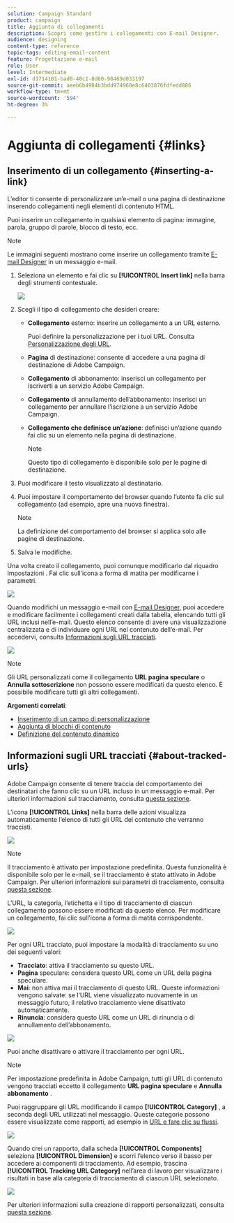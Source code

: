 ```yaml
---
solution: Campaign Standard
product: campaign
title: Aggiunta di collegamenti
description: Scopri come gestire i collegamenti con E-mail Designer.
audience: designing
content-type: reference
topic-tags: editing-email-content
feature: Progettazione e-mail
role: User
level: Intermediate
exl-id: d1714101-bad0-40c1-8d60-90469d033197
source-git-commit: aeeb6b4984b3bdd974960e8c6403876fdfedd886
workflow-type: tm+mt
source-wordcount: '594'
ht-degree: 3%

---
```


# Aggiunta di collegamenti {#links}

## Inserimento di un collegamento {#inserting-a-link}

L’editor ti consente di personalizzare un’e-mail o una pagina di destinazione inserendo collegamenti negli elementi di contenuto HTML.

Puoi inserire un collegamento in qualsiasi elemento di pagina: immagine, parola, gruppo di parole, blocco di testo, ecc.

>[!NOTE]
>
>Le immagini seguenti mostrano come inserire un collegamento tramite [E-mail Designer](../../designing/using/designing-content-in-adobe-campaign.md) in un messaggio e-mail.

1. Seleziona un elemento e fai clic su **[!UICONTROL Insert link]** nella barra degli strumenti contestuale.

   ![](assets/des_insert_link.png)

1. Scegli il tipo di collegamento che desideri creare:

   * **Collegamento** esterno: inserire un collegamento a un URL esterno.

      Puoi definire la personalizzazione per i tuoi URL. Consulta [Personalizzazione degli URL](../../designing/using/using-reusable-content.md#creating-a-content-fragment).

   * **Pagina** di destinazione: consente di accedere a una pagina di destinazione di Adobe Campaign.
   * **Collegamento** di abbonamento: inserisci un collegamento per iscriverti a un servizio Adobe Campaign.
   * **Collegamento** di annullamento dell’abbonamento: inserisci un collegamento per annullare l’iscrizione a un servizio Adobe Campaign.
   * **Collegamento che definisce un’azione**: definisci un’azione quando fai clic su un elemento nella pagina di destinazione.

      >[!NOTE]
      >
      >Questo tipo di collegamento è disponibile solo per le pagine di destinazione.

1. Puoi modificare il testo visualizzato al destinatario.
1. Puoi impostare il comportamento del browser quando l’utente fa clic sul collegamento (ad esempio, apre una nuova finestra).

   >[!NOTE]
   >
   >La definizione del comportamento del browser si applica solo alle pagine di destinazione.

1. Salva le modifiche.

Una volta creato il collegamento, puoi comunque modificarlo dal riquadro Impostazioni . Fai clic sull’icona a forma di matita per modificarne i parametri.

![](assets/des_link_edit.png)

Quando modifichi un messaggio e-mail con [E-mail Designer](../../designing/using/designing-content-in-adobe-campaign.md), puoi accedere e modificare facilmente i collegamenti creati dalla tabella, elencando tutti gli URL inclusi nell’e-mail. Questo elenco consente di avere una visualizzazione centralizzata e di individuare ogni URL nel contenuto dell’e-mail. Per accedervi, consulta [Informazioni sugli URL tracciati](#about-tracked-urls).

![](assets/des_link_list.png)

>[!NOTE]
>
>Gli URL personalizzati come il collegamento **URL pagina speculare** o **Annulla sottoscrizione** non possono essere modificati da questo elenco. È possibile modificare tutti gli altri collegamenti.

**Argomenti correlati**:

* [Inserimento di un campo di personalizzazione](../../designing/using/personalization.md#inserting-a-personalization-field)
* [Aggiunta di blocchi di contenuto](../../designing/using/personalization.md#adding-a-content-block)
* [Definizione del contenuto dinamico](../../designing/using/personalization.md#defining-dynamic-content-in-an-email)

## Informazioni sugli URL tracciati {#about-tracked-urls}

Adobe Campaign consente di tenere traccia del comportamento dei destinatari che fanno clic su un URL incluso in un messaggio e-mail. Per ulteriori informazioni sul tracciamento, consulta [questa sezione](../../sending/using/tracking-messages.md#about-tracking).

L’icona **[!UICONTROL Links]** nella barra delle azioni visualizza automaticamente l’elenco di tutti gli URL del contenuto che verranno tracciati.

![](assets/des_links.png)

>[!NOTE]
>
>Il tracciamento è attivato per impostazione predefinita. Questa funzionalità è disponibile solo per le e-mail, se il tracciamento è stato attivato in Adobe Campaign. Per ulteriori informazioni sui parametri di tracciamento, consulta [questa sezione](../../administration/using/configuring-email-channel.md#tracking-parameters).

L’URL, la categoria, l’etichetta e il tipo di tracciamento di ciascun collegamento possono essere modificati da questo elenco. Per modificare un collegamento, fai clic sull’icona a forma di matita corrispondente.

![](assets/des_links_tracking.png)

Per ogni URL tracciato, puoi impostare la modalità di tracciamento su uno dei seguenti valori:

* **Tracciato**: attiva il tracciamento su questo URL.
* **Pagina** speculare: considera questo URL come un URL della pagina speculare.
* **Mai**: non attiva mai il tracciamento di questo URL. Queste informazioni vengono salvate: se l’URL viene visualizzato nuovamente in un messaggio futuro, il relativo tracciamento viene disattivato automaticamente.
* **Rinuncia**: considera questo URL come un URL di rinuncia o di annullamento dell’abbonamento.

![](assets/des_link_tracking_type.png)

Puoi anche disattivare o attivare il tracciamento per ogni URL.

>[!NOTE]
>
>Per impostazione predefinita in Adobe Campaign, tutti gli URL di contenuto vengono tracciati eccetto il collegamento **URL pagina speculare** e **Annulla abbonamento** .

Puoi raggruppare gli URL modificando il campo **[!UICONTROL Category]** , a seconda degli URL utilizzati nel messaggio. Queste categorie possono essere visualizzate come rapporti, ad esempio in [URL e fare clic su flussi](../../reporting/using/urls-and-click-streams.md).

![](assets/des_link_tracking_category.png)

Quando crei un rapporto, dalla scheda **[!UICONTROL Components]** seleziona **[!UICONTROL Dimension]** e scorri l’elenco verso il basso per accedere ai componenti di tracciamento. Ad esempio, trascina **[!UICONTROL Tracking URL Category]** nell’area di lavoro per visualizzare i risultati in base alla categoria di tracciamento di ciascun URL selezionato.

![](assets/des_link_tracking_report.png)

Per ulteriori informazioni sulla creazione di rapporti personalizzati, consulta [questa sezione](../../reporting/using/about-dynamic-reports.md).
